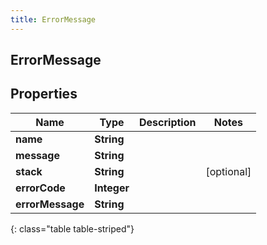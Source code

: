 ```yaml
---
title: ErrorMessage
---
```

## ErrorMessage


## Properties

| Name | Type | Description | Notes |
| ------------ | ------------- | ------------- | ------------- |
| **name** | <!----><!---->**String**<!----> |  |  |
| **message** | <!----><!---->**String**<!----> |  |  |
| **stack** | <!----><!---->**String**<!----> |  |  [optional] |
| **errorCode** | <!----><!---->**Integer**<!----> |  |  |
| **errorMessage** | <!----><!---->**String**<!----> |  |  |
{: class="table table-striped"}



